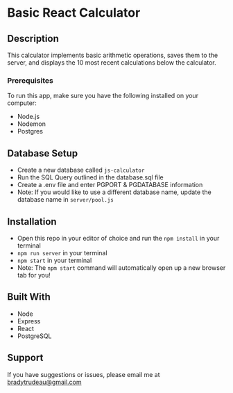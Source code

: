 # Basic React Calculator

## Description

This calculator implements basic arithmetic operations, saves them to the server, and displays the 10 most recent calculations below the calculator.

### Prerequisites

To run this app, make sure you have the following installed on your computer:

- Node.js
- Nodemon
- Postgres

## Database Setup

- Create a new database called `js-calculator`
- Run the SQL Query outlined in the database.sql file
- Create a .env file and enter PGPORT & PGDATABASE information
- Note: If you would like to use a different database name, update the database name in `server/pool.js`

## Installation

- Open this repo in your editor of choice and run the `npm install` in your terminal
- `npm run server` in your terminal
- `npm start` in your terminal
- Note: The `npm start` command will automatically open up a new browser tab for you!

## Built With

- Node
- Express
- React
- PostgreSQL

## Support
If you have suggestions or issues, please email me at [bradytrudeau@gmail.com](www.google.com)
